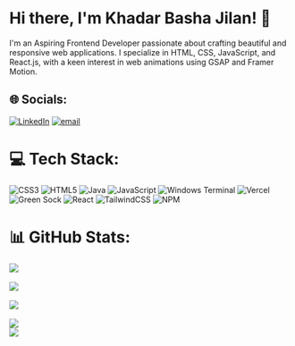 # Hi there, I'm Khadar Basha Jilan! 👋
I'm an Aspiring Frontend Developer passionate about crafting beautiful and responsive web applications. I specialize in HTML, CSS, JavaScript, and React.js, with a keen interest in web animations using GSAP and Framer Motion.

## 🌐 Socials: 
[![LinkedIn](https://img.shields.io/badge/LinkedIn-%230077B5.svg?logo=linkedin&logoColor=white)](https://linkedin.com/in/khadarbashajilan)  [![email](https://img.shields.io/badge/Email-D14836?logo=gmail&logoColor=white)](mailto:khadarbashajilan001@gmail.com) 

# 💻 Tech Stack:
![CSS3](https://img.shields.io/badge/css3-%231572B6.svg?style=for-the-badge&logo=css3&logoColor=white) ![HTML5](https://img.shields.io/badge/html5-%23E34F26.svg?style=for-the-badge&logo=html5&logoColor=white) ![Java](https://img.shields.io/badge/java-%23ED8B00.svg?style=for-the-badge&logo=openjdk&logoColor=white) ![JavaScript](https://img.shields.io/badge/javascript-%23323330.svg?style=for-the-badge&logo=javascript&logoColor=%23F7DF1E) ![Windows Terminal](https://img.shields.io/badge/Windows%20Terminal-%234D4D4D.svg?style=for-the-badge&logo=windows-terminal&logoColor=white) ![Vercel](https://img.shields.io/badge/vercel-%23000000.svg?style=for-the-badge&logo=vercel&logoColor=white) ![Green Sock](https://img.shields.io/badge/green%20sock-88CE02?style=for-the-badge&logo=greensock&logoColor=white) ![React](https://img.shields.io/badge/react-%2320232a.svg?style=for-the-badge&logo=react&logoColor=%2361DAFB) ![TailwindCSS](https://img.shields.io/badge/tailwindcss-%2338B2AC.svg?style=for-the-badge&logo=tailwind-css&logoColor=white) ![NPM](https://img.shields.io/badge/NPM-%23CB3837.svg?style=for-the-badge&logo=npm&logoColor=white)

# 📊 GitHub Stats:
![](https://github-readme-stats.vercel.app/api/top-langs/?username=khadarbashajilan&theme=blue_navy&hide_border=false&include_all_commits=false&count_private=false&layout=compact)<br/><br/>
![](https://github-readme-stats.vercel.app/api?username=khadarbashajilan&theme=blue_navy&hide_border=false&include_all_commits=false&count_private=false&v=1)<br/><br/>
![](https://nirzak-streak-stats.vercel.app/?user=khadarbashajilan&theme=blue_navy&hide_border=false&v=1)<br/><br/>
![](https://nirzak-streak-stats.vercel.app/?user=khadarbashajilan&theme=blue_navy&hide_border=false)<br/>
[![](https://visitcount.itsvg.in/api?id=khadarbashajilan&icon=0&color=0)](https://visitcount.itsvg.in)
